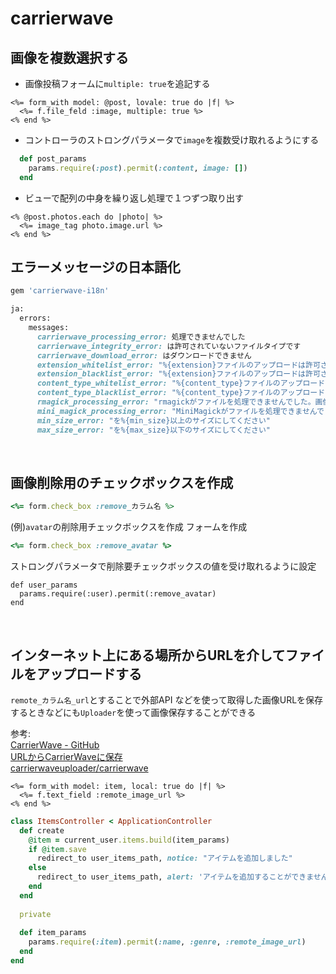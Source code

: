 # carrierwave

## 画像を複数選択する
- 画像投稿フォームに`multiple: true`を追記する
```erb
<%= form_with model: @post, lovale: true do |f| %>
  <%= f.file_feld :image, multiple: true %>
<% end %>
```
  
- コントローラのストロングパラメータで`image`を複数受け取れるようにする
```rb
  def post_params
    params.require(:post).permit(:content, image: [])
  end
```

- ビューで配列の中身を繰り返し処理で１つずつ取り出す
```erb
<% @post.photos.each do |photo| %>
  <%= image_tag photo.image.url %>
<% end %>
```
  
## エラーメッセージの日本語化
```rb
gem 'carrierwave-i18n'
```
```rb
ja:
  errors:
    messages:
      carrierwave_processing_error: 処理できませんでした
      carrierwave_integrity_error: は許可されていないファイルタイプです
      carrierwave_download_error: はダウンロードできません
      extension_whitelist_error: "%{extension}ファイルのアップロードは許可されていません。アップロードできるファイルタイプ: %{allowed_types}"
      extension_blacklist_error: "%{extension}ファイルのアップロードは許可されていません。アップロードできないファイルタイプ: %{prohibited_types}"
      content_type_whitelist_error: "%{content_type}ファイルのアップロードは許可されていません。アップロードできるファイルタイプ: %{allowed_types}"
      content_type_blacklist_error: "%{content_type}ファイルのアップロードは許可されていません"
      rmagick_processing_error: "rmagickがファイルを処理できませんでした。画像を確認してください。エラーメッセージ: %{e}"
      mini_magick_processing_error: "MiniMagickがファイルを処理できませんでした。画像を確認してください。エラーメッセージ: %{e}"
      min_size_error: "を%{min_size}以上のサイズにしてください"
      max_size_error: "を%{max_size}以下のサイズにしてください"
```
  
<br>

## 画像削除用のチェックボックスを作成
```rb
<%= form.check_box :remove_カラム名 %>
```
(例)`avatar`の削除用チェックボックスを作成
フォームを作成
```rb
<%= form.check_box :remove_avatar %>
```
ストロングパラメータで削除要チェックボックスの値を受け取れるように設定
```
def user_params
  params.require(:user).permit(:remove_avatar)
end
```
  
<br>

## インターネット上にある場所からURLを介してファイルをアップロードする
`remote_カラム名_url`とすることで外部API などを使って取得した画像URLを保存するときなどにも`Uploader`を使って画像保存することができる
  
参考:  
[CarrierWave - GitHub](https://github.com/carrierwaveuploader/carrierwave#uploading-files-from-a-remote-location)  
[URLからCarrierWaveに保存](https://qiita.com/joaoki0412/items/64cb44592923bde2e8ff#-url%E3%81%8B%E3%82%89carrierwave%E3%81%AB%E4%BF%9D%E5%AD%98)  
[carrierwaveuploader/carrierwave](https://github.com/carrierwaveuploader/carrierwave/blob/229594fb2ac7cfa59586162c0b3fc3d0b5bab978/lib/carrierwave/mount.rb#L161)
  
```erb
<%= form_with model: item, local: true do |f| %>
  <%= f.text_field :remote_image_url %>
<% end %>
```
```rb
class ItemsController < ApplicationController
  def create
    @item = current_user.items.build(item_params)
    if @item.save
      redirect_to user_items_path, notice: "アイテムを追加しました"
    else
      redirect_to user_items_path, alert: 'アイテムを追加することができませんでした'
    end
  end
  
  private
  
  def item_params
    params.require(:item).permit(:name, :genre, :remote_image_url)
  end
end
```
